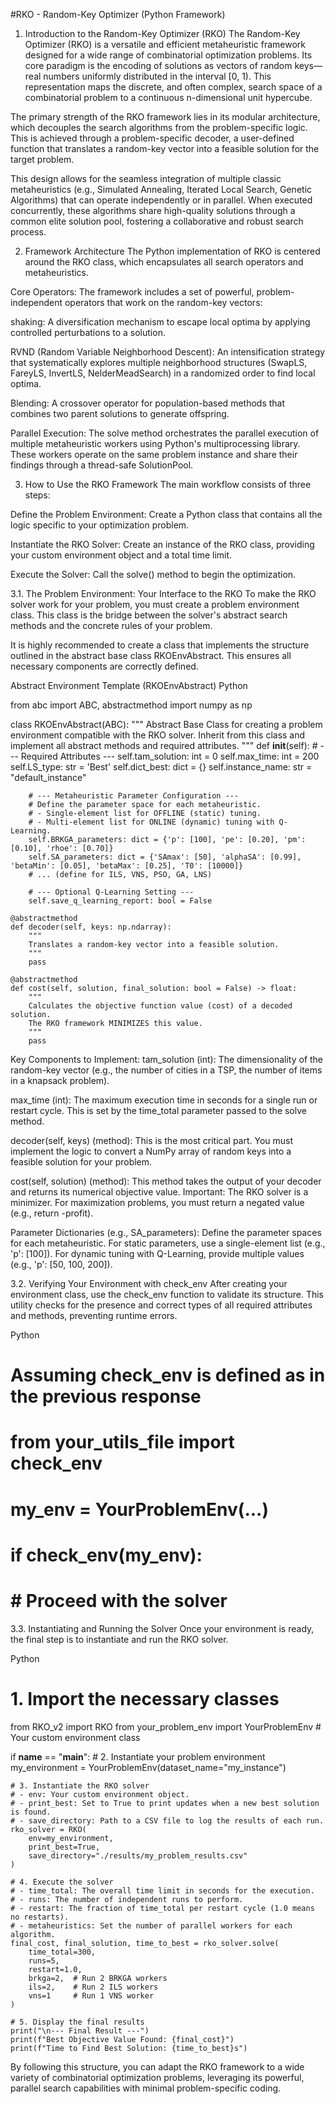 #RKO - Random-Key Optimizer (Python Framework)
1. Introduction to the Random-Key Optimizer (RKO)
The Random-Key Optimizer (RKO) is a versatile and efficient metaheuristic framework designed for a wide range of combinatorial optimization problems. Its core paradigm is the encoding of solutions as vectors of random keys—real numbers uniformly distributed in the interval [0, 1). This representation maps the discrete, and often complex, search space of a combinatorial problem to a continuous n-dimensional unit hypercube.

The primary strength of the RKO framework lies in its modular architecture, which decouples the search algorithms from the problem-specific logic. This is achieved through a problem-specific decoder, a user-defined function that translates a random-key vector into a feasible solution for the target problem.

This design allows for the seamless integration of multiple classic metaheuristics (e.g., Simulated Annealing, Iterated Local Search, Genetic Algorithms) that can operate independently or in parallel. When executed concurrently, these algorithms share high-quality solutions through a common elite solution pool, fostering a collaborative and robust search process.

2. Framework Architecture
The Python implementation of RKO is centered around the RKO class, which encapsulates all search operators and metaheuristics.

Core Operators: The framework includes a set of powerful, problem-independent operators that work on the random-key vectors:

shaking: A diversification mechanism to escape local optima by applying controlled perturbations to a solution.

RVND (Random Variable Neighborhood Descent): An intensification strategy that systematically explores multiple neighborhood structures (SwapLS, FareyLS, InvertLS, NelderMeadSearch) in a randomized order to find local optima.

Blending: A crossover operator for population-based methods that combines two parent solutions to generate offspring.

Parallel Execution: The solve method orchestrates the parallel execution of multiple metaheuristic workers using Python's multiprocessing library. These workers operate on the same problem instance and share their findings through a thread-safe SolutionPool.

3. How to Use the RKO Framework
The main workflow consists of three steps:

Define the Problem Environment: Create a Python class that contains all the logic specific to your optimization problem.

Instantiate the RKO Solver: Create an instance of the RKO class, providing your custom environment object and a total time limit.

Execute the Solver: Call the solve() method to begin the optimization.

3.1. The Problem Environment: Your Interface to the RKO
To make the RKO solver work for your problem, you must create a problem environment class. This class is the bridge between the solver's abstract search methods and the concrete rules of your problem.

It is highly recommended to create a class that implements the structure outlined in the abstract base class RKOEnvAbstract. This ensures all necessary components are correctly defined.

Abstract Environment Template (RKOEnvAbstract)
Python

from abc import ABC, abstractmethod
import numpy as np

class RKOEnvAbstract(ABC):
    """
    Abstract Base Class for creating a problem environment compatible with the RKO solver.
    Inherit from this class and implement all abstract methods and required attributes.
    """
    def __init__(self):
        # --- Required Attributes ---
        self.tam_solution: int = 0
        self.max_time: int = 200
        self.LS_type: str = 'Best'
        self.dict_best: dict = {}
        self.instance_name: str = "default_instance"

        # --- Metaheuristic Parameter Configuration ---
        # Define the parameter space for each metaheuristic.
        # - Single-element list for OFFLINE (static) tuning.
        # - Multi-element list for ONLINE (dynamic) tuning with Q-Learning.
        self.BRKGA_parameters: dict = {'p': [100], 'pe': [0.20], 'pm': [0.10], 'rhoe': [0.70]}
        self.SA_parameters: dict = {'SAmax': [50], 'alphaSA': [0.99], 'betaMin': [0.05], 'betaMax': [0.25], 'T0': [10000]}
        # ... (define for ILS, VNS, PSO, GA, LNS)

        # --- Optional Q-Learning Setting ---
        self.save_q_learning_report: bool = False

    @abstractmethod
    def decoder(self, keys: np.ndarray):
        """
        Translates a random-key vector into a feasible solution.
        """
        pass

    @abstractmethod
    def cost(self, solution, final_solution: bool = False) -> float:
        """
        Calculates the objective function value (cost) of a decoded solution.
        The RKO framework MINIMIZES this value.
        """
        pass
Key Components to Implement:
tam_solution (int): The dimensionality of the random-key vector (e.g., the number of cities in a TSP, the number of items in a knapsack problem).

max_time (int): The maximum execution time in seconds for a single run or restart cycle. This is set by the time_total parameter passed to the solve method.

decoder(self, keys) (method): This is the most critical part. You must implement the logic to convert a NumPy array of random keys into a feasible solution for your problem.

cost(self, solution) (method): This method takes the output of your decoder and returns its numerical objective value. Important: The RKO solver is a minimizer. For maximization problems, you must return a negated value (e.g., return -profit).

Parameter Dictionaries (e.g., SA_parameters): Define the parameter spaces for each metaheuristic. For static parameters, use a single-element list (e.g., 'p': [100]). For dynamic tuning with Q-Learning, provide multiple values (e.g., 'p': [50, 100, 200]).

3.2. Verifying Your Environment with check_env
After creating your environment class, use the check_env function to validate its structure. This utility checks for the presence and correct types of all required attributes and methods, preventing runtime errors.

Python

# Assuming check_env is defined as in the previous response
# from your_utils_file import check_env 

# my_env = YourProblemEnv(...)
# if check_env(my_env):
#     # Proceed with the solver
3.3. Instantiating and Running the Solver
Once your environment is ready, the final step is to instantiate and run the RKO solver.

Python

# 1. Import the necessary classes
from RKO_v2 import RKO
from your_problem_env import YourProblemEnv # Your custom environment class

if __name__ == "__main__":
    # 2. Instantiate your problem environment
    my_environment = YourProblemEnv(dataset_name="my_instance")

    # 3. Instantiate the RKO solver
    # - env: Your custom environment object.
    # - print_best: Set to True to print updates when a new best solution is found.
    # - save_directory: Path to a CSV file to log the results of each run.
    rko_solver = RKO(
        env=my_environment,
        print_best=True,
        save_directory="./results/my_problem_results.csv"
    )

    # 4. Execute the solver
    # - time_total: The overall time limit in seconds for the execution.
    # - runs: The number of independent runs to perform.
    # - restart: The fraction of time_total per restart cycle (1.0 means no restarts).
    # - metaheuristics: Set the number of parallel workers for each algorithm.
    final_cost, final_solution, time_to_best = rko_solver.solve(
        time_total=300,
        runs=5,
        restart=1.0,
        brkga=2,  # Run 2 BRKGA workers
        ils=2,    # Run 2 ILS workers
        vns=1     # Run 1 VNS worker
    )

    # 5. Display the final results
    print("\n--- Final Result ---")
    print(f"Best Objective Value Found: {final_cost}")
    print(f"Time to Find Best Solution: {time_to_best}s")
By following this structure, you can adapt the RKO framework to a wide variety of combinatorial optimization problems, leveraging its powerful, parallel search capabilities with minimal problem-specific coding.
